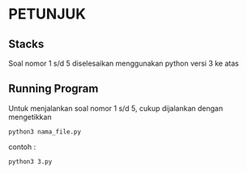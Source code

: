# PETUNJUK

## Stacks

Soal nomor 1 s/d 5 diselesaikan menggunakan python versi 3 ke atas

## Running Program

Untuk menjalankan soal nomor 1 s/d 5, cukup dijalankan dengan mengetikkan

```
python3 nama_file.py
```

contoh :

```
python3 3.py
```

